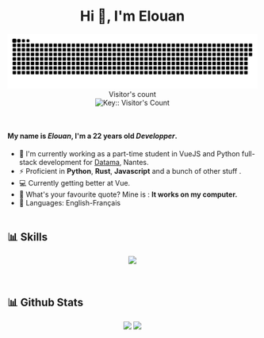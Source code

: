 <h1 align="center">Hi 👋, I'm Elouan</h1>
<p align="center"> 
  <a href=#><img src="contributions.svg"></a>
  <br>Visitor's count<br>
  <img src="https://profile-counter.deno.dev/elouanb7/count.svg" alt="Key:: Visitor's Count" />
</p>
<br/>

#### My name is *Elouan*, I'm a 22 years old *Developper*.
- 🏦 I'm currently working as a part-time student in VueJS and Python full-stack development for [Datama](https://datama.io/), Nantes. 
- ⚡ Proficient in **Python**, **Rust**, **Javascript** and a bunch of other stuff .
- 💻 Currently getting better at Vue.
- 💬 What's your favourite quote? Mine is : **It works on my computer.**
- 📖 Languages: English-Français
<br/><br/>
<h2> 📊 Skills </h2> 
<p align="center">
<img src="https://skillicons.dev/icons?i=rust,python,fastapi,django,ts,js,vue,vite,vuetify,cpp,sass,postgres,docker,kubernetes,gcp,aws,git,ps,figma,discord" />
</p>
<br/>
<h2> 📊 Github Stats </h2> 
<p align="center" class="github-stats"> 
<!-- <img align=top width="400px" src="https://github-readme-streak-stats.herokuapp.com/?user=elouanb7&theme=tokyonight" alt="elouanb7"/>-->
<img align=top width="400px" src="https://github-readme-stats.vercel.app/api?username=elouanb7&show_icons=true&theme=tokyonight"/>
<img align=top width="300px" src="https://github-readme-stats.vercel.app/api/top-langs/?username=elouanb7&layout=compact&theme=tokyonight"/>
</p>
